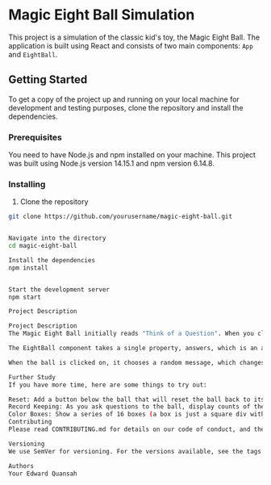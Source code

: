 # Magic Eight Ball Simulation

This project is a simulation of the classic kid's toy, the Magic Eight Ball. The application is built using React and consists of two main components: `App` and `EightBall`.

## Getting Started

To get a copy of the project up and running on your local machine for development and testing purposes, clone the repository and install the dependencies.

### Prerequisites

You need to have Node.js and npm installed on your machine. This project was built using Node.js version 14.15.1 and npm version 6.14.8.

### Installing

1. Clone the repository
```bash
git clone https://github.com/yourusername/magic-eight-ball.git


Navigate into the directory
cd magic-eight-ball

Install the dependencies
npm install


Start the development server
npm start

Project Description

Project Description
The Magic Eight Ball initially reads "Think of a Question". When you click on the ball, it chooses a random answer and the matching color for that answer.

The EightBall component takes a single property, answers, which is an array of objects, with each object having a key for msg and color. The EightBall uses state to keep track of the current color and message text, and this state is initially "black" and "Think of a Question".

When the ball is clicked on, it chooses a random message, which changes the background color of the ball and the message.

Further Study
If you have more time, here are some things to try out:

Reset: Add a button below the ball that will reset the ball back to its initial state.
Record Keeping: As you ask questions to the ball, display counts of the number of times the eight ball shows up as each of the three different colors.
Color Boxes: Show a series of 16 boxes (a box is just a square div with a background color). At the bottom of all of the boxes should be a button labeled "Change". Initially, each box should have a background color chosen from a random list of colors. When you click the button, it should select a random box and change the background color of that random box to a new color from the possible colors list.
Contributing
Please read CONTRIBUTING.md for details on our code of conduct, and the process for submitting pull requests to us.

Versioning
We use SemVer for versioning. For the versions available, see the tags on this repository.

Authors
Your Edward Quansah


